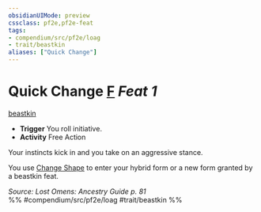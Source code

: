 ```yaml
---
obsidianUIMode: preview
cssclass: pf2e,pf2e-feat
tags:
- compendium/src/pf2e/loag
- trait/beastkin
aliases: ["Quick Change"]
---
```

# Quick Change  [F](/rules/core-rulebook/chapter-9-playing-the-game.md#Actions "Free Action") *Feat 1*  
[beastkin](/rules/traits/beastkin-loag.md)  

- **Trigger** You roll initiative.
- **Activity** Free Action

Your instincts kick in and you take on an aggressive stance.

You use [Change Shape](/rules/actions/change-shape-beastkin-loag.md) to enter your hybrid form or a new form granted by a beastkin feat.

*Source: Lost Omens: Ancestry Guide p. 81*  
%% #compendium/src/pf2e/loag #trait/beastkin %%
